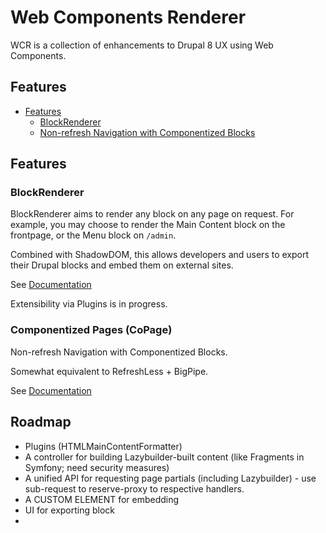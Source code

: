 # Web Components Renderer
WCR is a collection of enhancements to Drupal 8 UX using Web Components.

<!-- START doctoc generated TOC please keep comment here to allow auto update -->
<!-- DON'T EDIT THIS SECTION, INSTEAD RE-RUN doctoc TO UPDATE -->
## Features

- [Features](#features)
  - [BlockRenderer](#blockrenderer)
  - [Non-refresh Navigation with Componentized Blocks](#non-refresh-navigation-with-componentized-blocks)

<!-- END doctoc generated TOC please keep comment here to allow auto update -->
## Features

### BlockRenderer
BlockRenderer aims to render any block on any page on request. For example, you may choose to render the Main Content block on the frontpage, or the Menu block on `/admin`. 

Combined with ShadowDOM, this allows developers and users to export their Drupal blocks and embed them on external sites.

See [Documentation](.docs/block-renderer.md)

Extensibility via Plugins is in progress.

### Componentized Pages (CoPage)

Non-refresh Navigation with Componentized Blocks.

Somewhat equivalent to RefreshLess + BigPipe.

See [Documentation](.docs/AjaxNavigation.md)

## Roadmap
 - Plugins (HTMLMainContentFormatter)
 - A controller for building Lazybuilder-built content (like Fragments in Symfony; need security measures)
 - A unified API for requesting page partials (including Lazybuilder) - use sub-request to reserve-proxy to 
 respective handlers.
 - A CUSTOM ELEMENT for embedding
 - UI for exporting block
 - 